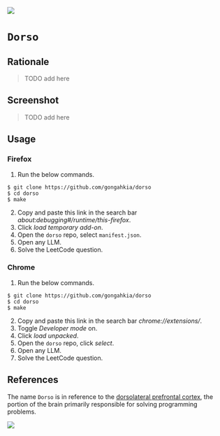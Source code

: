 ![](https://img.shields.io/badge/dorso_1.0-passing-green)

# `Dorso`

## Rationale

> TODO add here

## Screenshot

> TODO add here

## Usage

### Firefox

1. Run the below commands.

```console
$ git clone https://github.com/gongahkia/dorso
$ cd dorso
$ make
```
  
2. Copy and paste this link in the search bar *about:debugging#/runtime/this-firefox*.
3. Click *load temporary add-on*.
4. Open the `dorso` repo, select `manifest.json`.
5. Open any LLM. 
6. Solve the LeetCode question.

### Chrome

1. Run the below commands.

```console
$ git clone https://github.com/gongahkia/dorso
$ cd dorso
$ make
```

2. Copy and paste this link in the search bar *chrome://extensions/*.
3. Toggle *Developer mode* on.
4. Click *load unpacked*.
5. Open the `dorso` repo, click *select*.
6. Open any LLM.
7. Solve the LeetCode question.

## References

The name `Dorso` is in reference to the [dorsolateral prefrontal cortex](https://en.wikipedia.org/wiki/Dorsolateral_prefrontal_cortex), the portion of the brain primarily responsible for solving programming problems.

![](./asset/logo/think.png)
